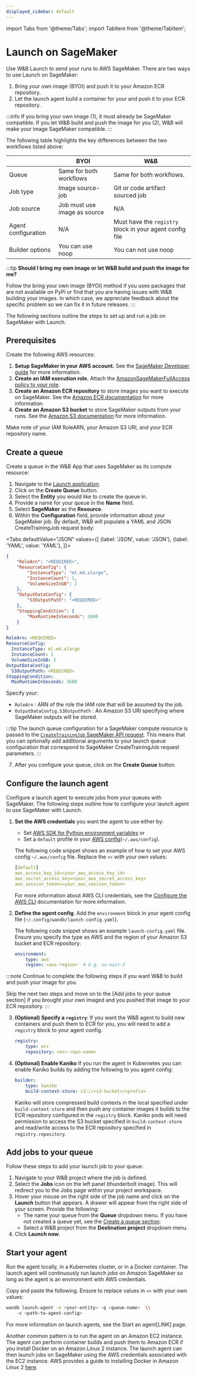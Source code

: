 ```yaml
---
displayed_sidebar: default
---
```

import Tabs from '@theme/Tabs';
import TabItem from '@theme/TabItem';

# Launch on SageMaker

Use W&B Launch to send your runs to AWS SageMaker. There are two ways to use Launch on SageMaker:

1. Bring your own image (BYOI) and push it to your Amazon ECR repository. 
2. Let the launch agent build a container for your and push it to your ECR repository.

:::info
If you bring your own image (1), it must already be SageMaker compatible. If you let W&B build and push the image for you (2), W&B will make your image SageMaker compatible.
:::

The following table highlights the key differences between the two workflows listed above:

|       | BYOI  | W&B   |
| ----- | ----- | ----- |
| Queue                     | Same for both workflows                       | Same for both workflows.                                 |
| Job type                  | Image source-job                              | Git or code artifact sourced job                         | 
| Job source                | Job must use image as source                  |          N/A                 |  
| Agent configuration       |                 N/A                           | Must have the `registry` block in your agent config file |
| Builder options           |                 You can use noop              | You can not use noop |


:::tip
**Should I bring my own image or let W&B build and push the image for me?**

Follow the bring your own image (BYOI) method if you uses packages that are not available on PyPi or find that you are having issues with W&B building your images. 
In which case, we appreciate feedback about the specific problem so we can fix it in future releases.
:::


The following sections outline the steps to set up and run a job on SageMaker with Launch.

## Prerequisites
Create the following AWS resources:

1. **Setup SageMaker in your AWS account.** See the [SageMaker Developer guide](https://docs.aws.amazon.com/sagemaker/latest/dg/gs-set-up.html) for more information.
2. **Create an IAM execution role.** Attach the [AmazonSageMakerFullAccess policy to your role](https://docs.aws.amazon.com/sagemaker/latest/dg/sagemaker-roles.html).
3. **Create an Amazon ECR repository**  to store images you want to execute on SageMaker. See the [Amazon ECR documentation](https://docs.aws.amazon.com/AmazonECR/latest/userguide/repository-create.html) for more information.
4. **Create an Amazon S3 bucket** to store SageMaker outputs from your runs. See the [Amazon S3 documentation](https://docs.aws.amazon.com/AmazonS3/latest/userguide/create-bucket-overview.html) for more information.

Make note of your IAM RoleARN, your Amazon S3 URI, and your ECR repository name.

## Create a queue
Create a queue in the W&B App that uses SageMaker as its compute resource:

1. Navigate to the [Launch application](https://wandb.ai/launch).
3. Click on the **Create Queue** button.
4. Select the **Entity** you would like to create the queue in.
5. Provide a name for your queue in the **Name** field.
6. Select **SageMaker** as the **Resource**.
7. Within the **Configuration** field, provide information about your SageMaker job. By default, W&B will populate a YAML and JSON CreateTrainingJob request body:

<Tabs
  defaultValue="JSON"
  values={[
    {label: 'JSON', value: 'JSON'},
    {label: 'YAML', value: 'YAML'},
  ]}>
  <TabItem value="JSON">

```json
{
    "RoleArn": "<REQUIRED>",
    "ResourceConfig": {
        "InstanceType": "ml.m4.xlarge",
        "InstanceCount": 1,
        "VolumeSizeInGB": 2
    },
    "OutputDataConfig": {
        "S3OutputPath": "<REQUIRED>"
    },
    "StoppingCondition": {
        "MaxRuntimeInSeconds": 3600
    }
}
```

  </TabItem>
  <TabItem value="YAML">

```yaml
RoleArn: <REQUIRED>
ResourceConfig:
  InstanceType: ml.m4.xlarge
  InstanceCount: 1
  VolumeSizeInGB: 2
OutputDataConfig:
  S3OutputPath: <REQUIRED>
StoppingCondition:
  MaxRuntimeInSeconds: 3600
```

  </TabItem>
</Tabs>

Specify your:

- `RoleArn` : ARN of the role the IAM role that will be assumed by the job.
- `OutputDataConfig.S3OutputPath` : An Amazon S3 URI specifying where SageMaker outputs will be stored.

:::tip
The launch queue configuration for a SageMaker compute resource is passed to the [`CreateTrainingJob` SageMaker API request](https://docs.aws.amazon.com/sagemaker/latest/APIReference/API_CreateTrainingJob.html). This means that you can optionally add additional arguments to your launch queue configuration that correspond to SageMaker CreateTrainingJob request parameters.
:::


7. After you configure your queue, click on the **Create Queue** button.


<!-- ### Configure a SageMaker queue -->



## Configure the launch agent

Configure a launch agent to execute jobs from your queues with SageMaker. The following steps outline how to configure your launch agent to use SageMaker with Launch. 

1. **Set the AWS credentials** you want the agent to use either by: 
    * Set [AWS SDK for Python environment variables](https://boto3.amazonaws.com/v1/documentation/api/latest/guide/credentials.html#environment-variables) 
    or
    * Set a `default` profile in your [AWS config](https://boto3.amazonaws.com/v1/documentation/api/latest/guide/credentials.html#shared-credentials-file)(`~/.aws/config`). 
    
    The following code snippet shows an example of how to set your AWS config `~/.aws/config` file. Replace the `<>` with your own values:

    ```yaml title="~/.aws/config"
    [default]
    aws_access_key_id=<your_aws_access_key_id>
    aws_secret_access_key=<your_aws_secret_access_key>
    aws_session_token=<your_aws_session_token>
    ```

    For more information about AWS CLI credentials, see the [Configure the AWS CLI](https://docs.aws.amazon.com/cli/latest/userguide/cli-chap-configure.html) documentation for more information.

2. **Define the agent config**. Add the `environment` block in your agent config file (`~/.config/wandb/launch-config.yaml`). 

    The following code snippet shows an example `launch-config.yaml` file. Ensure you specify the type as AWS and the region of your Amazon S3 bucket and ECR repository:

    ```yaml title="~/.config/wandb/launch-config.yaml"
    environment:
        type: aws
        region: <aws-region>  # E.g. us-east-2
    ```

:::note
Continue to complete the following steps if you want W&B to build and push your image for you. 

Skip the next two steps and move on to the [Add jobs to your queue section] if you brought your own imaged and you pushed that image to your ECR repository.
:::


3. **(Optional) Specify a `registry`**: If you want the W&B agent to build new containers and push them to ECR for you, you will need to add a `registry` block to your agent config.

    ```yaml title="~/.config/wandb/launch-config.yaml"
    registry:
        type: ecr
        repository: <ecr-repo-name>
    ```

4. **(Optional) Enable Kaniko**
    If you run the agent in Kubernetes you can enable Kaniko builds by adding the following to you agent config:

    ```yaml title="~/.config/wandb/launch-config.yaml"
    builder:
        type: kaniko
        build-context-store: s3://<s3-bucket>/<prefix>
    ```

    Kaniko will store compressed build contexts in the local specified under `build-context-store` and then push any container images it builds to the ECR repository configured in the `registry` block. Kaniko pods will need permission to access the S3 bucket specified in `build-context-store` and read/write access to the ECR repository specified in `registry.repository`.



## Add jobs to your queue
Follow these steps to add your launch job to your queue:

1. Navigate to your W&B project where the job is defined.
2. Select the **Jobs** icon on the left panel (thunderbolt image). This will redirect you to the Jobs page within your project workspace.
3. Hover your mouse on the right side of the job name and click on the **Launch** button that appears.  A drawer will appear from the right side of your screen. Provide the following:
   * The name your queue from the **Queue** dropdown menu. If you have not created a queue yet, see the [Create a queue section](#1-create-a-queue).
   * Select a W&B project from the **Destination project** dropdown menu. 
4. Click **Launch now**.



## Start your agent
Run the agent locally, in a Kubernetes cluster, or in a Docker container.  The launch agent will continuously run launch jobs on Amazon SageMaker so long as the agent is an environment with AWS credentials.


Copy and paste the following. Ensure to replace values in `<>` with your own values:


```bash
wandb launch-agent -e <your-entity> -q <queue-name>  \\ 
    -c <path-to-agent-config>
```

For more information on launch agents, see the Start an agent[LINK] page.







Another common pattern is to run the agent on an Amazon EC2 instance. The agent can perform container builds and push them to Amazon ECR if you install Docker on an Amazon Linux 2 instance. The launch agent can then launch jobs on SageMaker using the AWS credentials associated with the EC2 instance. AWS provides a guide to installing Docker in Amazon Linux 2 [here](https://docs.aws.amazon.com/AmazonECS/latest/developerguide/docker-basics.html#prequisites).


